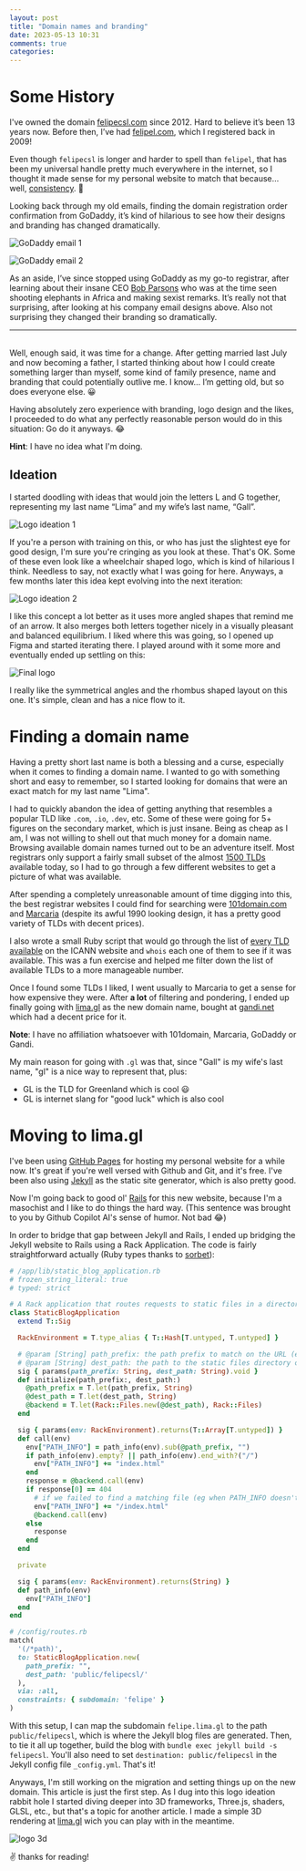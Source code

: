 ```yaml
---
layout: post
title: "Domain names and branding"
date: 2023-05-13 10:31
comments: true
categories:
---
```


# Some History

I've owned the domain [felipecsl.com](http://felipecsl.com) since 2012. Hard to believe it’s been 13 years now. Before then,
I’ve had [felipel.com](http://felipel.com), which I registered back in 2009!

Even though `felipecsl` is longer and harder to spell than `felipel`, that has been my universal handle pretty much
everywhere in the internet, so I thought it made sense for my personal website to match that because… well,
[consistency](https://felipe.lima.gl/2020/04/12/consistency.html). 🙂

Looking back through my old emails, finding the domain registration order confirmation from GoDaddy, it’s kind of hilarious
to see how their designs and branding has changed dramatically.

![GoDaddy email 1](/images/2023/05/godaddy-email-1.png)

![GoDaddy email 2](/images/2023/05/godaddy-email-2.png)

As an aside, I’ve since stopped using GoDaddy as my go-to registrar, after learning about their insane CEO [Bob Parsons](https://en.wikipedia.org/wiki/Bob_Parsons)
who was at the time seen shooting elephants in Africa and making sexist remarks. It’s really not that surprising, after
looking at his company email designs above. Also not surprising they changed their branding so dramatically.

---

<br/>
Well, enough said, it was time for a change. After getting married last July and now becoming a father, I started thinking 
about how I could create something larger than myself, some kind of family presence, name and branding that could potentially 
outlive me. I know… I’m getting old, but so does everyone else. 😀

Having absolutely zero experience with branding, logo design and the likes, I proceeded to do what any perfectly reasonable
person would do in this situation: Go do it anyways. 😂

**Hint**: I have no idea what I'm doing.

## Ideation

I started doodling with ideas that would join the letters L and G together, representing my last name “Lima” and my wife’s
last name, “Gall”.

![Logo ideation 1](/images/2023/05/ideation-1.png)

If you're a person with training on this, or who has just the slightest eye for good design, I'm sure you're cringing as
you look at these. That's OK. Some of these even look like a wheelchair shaped logo, which is kind of hilarious I think.
Needless to say, not exactly what I was going for here. Anyways, a few months later this idea kept evolving into the
next iteration:

![Logo ideation 2](/images/2023/05/ideation-2.png)

I like this concept a lot better as it uses more angled shapes that remind me of an arrow. It also merges both letters
together nicely in a visually pleasant and balanced equilibrium. I liked where this was going, so I opened up Figma and
started iterating there. I played around with it some more and eventually ended up settling on this:

![Final logo](/images/2023/05/final-logo.png)

I really like the symmetrical angles and the rhombus shaped layout on this one. It's simple, clean and has a nice flow to it.

# Finding a domain name

Having a pretty short last name is both a blessing and a curse, especially when it comes to finding a domain name.
I wanted to go with something short and easy to remember, so I started looking for domains that were an exact match for
my last name "Lima".

I had to quickly abandon the idea of getting anything that resembles a popular TLD like `.com`, `.io`, `.dev`, etc.
Some of these were going for 5+ figures on the secondary market, which is just insane. Being as cheap as I am, I was not
willing to shell out that much money for a domain name. Browsing available domain names turned out to be an adventure itself.
Most registrars only support a fairly small subset of the almost [1500 TLDs](https://textslashplain.com/2023/05/13/new-tlds-not-bad-actually/)
available today, so I had to go through a few different websites to get a picture of what was available.

After spending a completely unreasonable amount of time digging into this, the best registrar websites I could find for
searching were [101domain.com](https://101domain.com) and [Marcaria](https://marcaria.com) (despite its awful 1990 looking design,
it has a pretty good variety of TLDs with decent prices).

I also wrote a small Ruby script that would go through the list of [every TLD available](https://data.iana.org/TLD/tlds-alpha-by-domain.txt)
on the ICANN website and `whois` each one of them to see if it was available. This was a fun exercise and helped me
filter down the list of available TLDs to a more manageable number.

Once I found some TLDs I liked, I went usually to Marcaria to get a sense for how expensive they were. After **a lot**
of filtering and pondering, I ended up finally going with [lima.gl](https://lima.gl) as the new domain name, bought at
[gandi.net](https://gandi.net/) which had a decent price for it.

**Note**: I have no affiliation whatsoever with 101domain, Marcaria, GoDaddy or Gandi.

My main reason for going with `.gl` was that, since "Gall" is my wife's last name, "gl" is a nice way to represent that, plus:

- GL is the TLD for Greenland which is cool 😃
- GL is internet slang for "good luck" which is also cool

# Moving to lima.gl

I've been using [GitHub Pages](https://pages.github.com/) for hosting my personal website for a while now. It's great
if you're well versed with Github and Git, and it's free. I've been also using [Jekyll](https://jekyllrb.com/) as the static
site generator, which is also pretty good.

Now I'm going back to good ol' [Rails](rubyonrails.org) for this new website, because I'm a masochist and I like to do
things the hard way. (This sentence was brought to you by Github Copilot AI's sense of humor. Not bad 😂)

In order to bridge that gap between Jekyll and Rails, I ended up bridging the Jekyll website to Rails using a Rack Application.
The code is fairly straightforward actually (Ruby types thanks to [sorbet](https://sorbet.org)):

```ruby
# /app/lib/static_blog_application.rb
# frozen_string_literal: true
# typed: strict

# A Rack application that routes requests to static files in a directory on the filesystem.
class StaticBlogApplication
  extend T::Sig

  RackEnvironment = T.type_alias { T::Hash[T.untyped, T.untyped] }

  # @param [String] path_prefix: the path prefix to match on the URL (eg "/blog")
  # @param [String] dest_path: the path to the static files directory on the filesystem (eg "public/blog")
  sig { params(path_prefix: String, dest_path: String).void }
  def initialize(path_prefix:, dest_path:)
    @path_prefix = T.let(path_prefix, String)
    @dest_path = T.let(dest_path, String)
    @backend = T.let(Rack::Files.new(@dest_path), Rack::Files)
  end

  sig { params(env: RackEnvironment).returns(T::Array[T.untyped]) }
  def call(env)
    env["PATH_INFO"] = path_info(env).sub(@path_prefix, "")
    if path_info(env).empty? || path_info(env).end_with?("/")
      env["PATH_INFO"] += "index.html"
    end
    response = @backend.call(env)
    if response[0] == 404
      # if we failed to find a matching file (eg when PATH_INFO doesn't end with '/'), try index.html before giving up
      env["PATH_INFO"] += "/index.html"
      @backend.call(env)
    else
      response
    end
  end

  private

  sig { params(env: RackEnvironment).returns(String) }
  def path_info(env)
    env["PATH_INFO"]
  end
end
```

```ruby
# /config/routes.rb
match(
  '(/*path)',
  to: StaticBlogApplication.new(
    path_prefix: "",
    dest_path: 'public/felipecsl/'
  ),
  via: :all,
  constraints: { subdomain: 'felipe' }
)
```

With this setup, I can map the subdomain `felipe.lima.gl` to the path `public/felipecsl`, which is where the Jekyll blog
files are generated. Then, to tie it all up together, build the blog with `bundle exec jekyll build -s felipecsl`.
You'll also need to set `destination: public/felipecsl` in the Jekyll config file `_config.yml`. That's it!

Anyways, I'm still working on the migration and setting things up on the new domain. This article is just the first step.
As I dug into this logo ideation rabbit hole I started diving deeper into 3D frameworks, Three.js, shaders, GLSL, etc.,
but that's a topic for another article. I made a simple 3D rendering at [lima.gl](https://lima.gl) wich you can play
with in the meantime.

![logo 3d](/images/2023/05/logo-3d.png)

✌️ thanks for reading!
